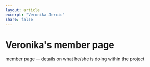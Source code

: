 ```yaml
---
layout: article
excerpt: "Veronika Jercic"
share: false
---
```


# Veronika's member page
member page -- details on what he/she is doing within the project
